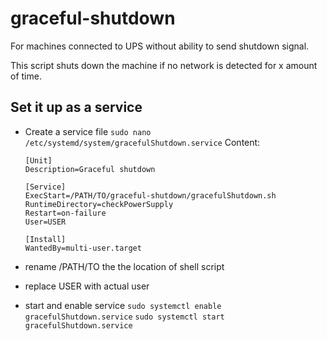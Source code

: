 # graceful-shutdown
For machines connected to UPS without ability to send shutdown signal.

This script shuts down the machine if no network is detected for x amount of time.

## Set it up as a service

- Create a service file
    `sudo nano /etc/systemd/system/gracefulShutdown.service`
    Content:
    ```
    [Unit]
    Description=Graceful shutdown

    [Service]
    ExecStart=/PATH/TO/graceful-shutdown/gracefulShutdown.sh
    RuntimeDirectory=checkPowerSupply
    Restart=on-failure
    User=USER

    [Install]
    WantedBy=multi-user.target
    ```

- rename /PATH/TO the the location of shell script
- replace USER with actual user

- start and enable service
    `sudo systemctl enable gracefulShutdown.service`
    `sudo systemctl start gracefulShutdown.service`